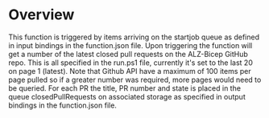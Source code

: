 # Overview
This function is triggered by items arriving on the startjob queue as defined in input bindings in the function.json file. Upon triggering the function will get a number of the latest closed pull requests on the ALZ-Bicep GitHub repo. This is all specified in the run.ps1 file, currently it's set to the last 20 on page 1 (latest). Note that Github API have a maximum of 100 items per page pulled so if a greater number was required, more pages would need to be queried. For each PR the title, PR number and state is placed in the queue closedPullRequests on associated storage as specified in output bindings in the function.json file.